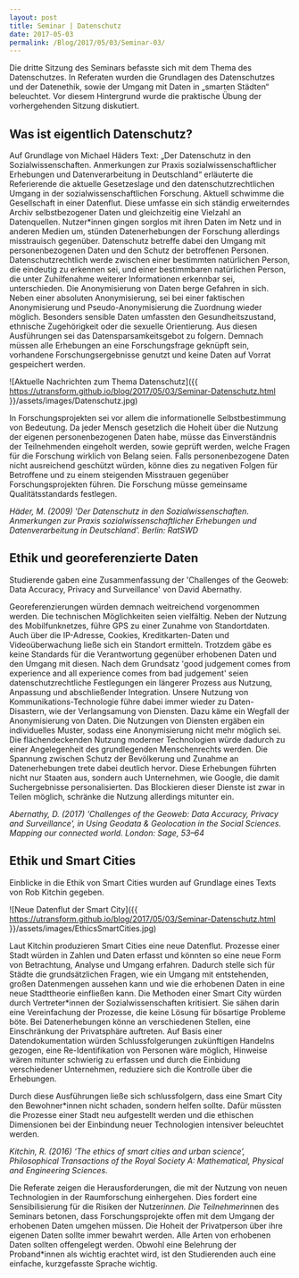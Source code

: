 ```yaml
---
layout: post
title: Seminar | Datenschutz
date: 2017-05-03
permalink: /Blog/2017/05/03/Seminar-03/
---
```


Die dritte Sitzung des Seminars befasste sich mit dem Thema des Datenschutzes. In Referaten wurden die Grundlagen des Datenschutzes und der Datenethik, sowie der Umgang mit Daten in „smarten Städten“ beleuchtet. Vor diesem Hintergrund wurde die praktische Übung der vorhergehenden Sitzung diskutiert.

## Was ist eigentlich Datenschutz?

Auf Grundlage von Michael Häders Text: „Der Datenschutz in den Sozialwissenschaften. Anmerkungen zur Praxis sozialwissenschaftlicher Erhebungen und Datenverarbeitung in Deutschland“ erläuterte die Referierende die aktuelle Gesetzeslage und den datenschutzrechtlichen Umgang in der sozialwissenschaftlichen Forschung. Aktuell schwimme die Gesellschaft in einer Datenflut. Diese umfasse ein sich ständig erweiterndes Archiv selbstbezogener Daten und gleichzeitig eine Vielzahl an Datenquellen. Nutzer*innen gingen sorglos mit ihren Daten im Netz und in anderen Medien um, stünden Datenerhebungen der Forschung allerdings misstrauisch gegenüber. Datenschutz betreffe dabei den Umgang mit personenbezogenen Daten und den Schutz der betroffenen Personen. Datenschutzrechtlich werde zwischen einer bestimmten natürlichen Person, die eindeutig zu erkennen sei, und einer bestimmbaren natürlichen Person, die unter Zuhilfenahme weiterer Informationen erkennbar sei, unterschieden. Die Anonymisierung von Daten berge Gefahren in sich. Neben einer absoluten Anonymisierung, sei bei einer faktischen Anonymisierung und Pseudo-Anonymisierung die Zuordnung wieder möglich. Besonders sensible Daten umfassten den Gesundheitszustand, ethnische Zugehörigkeit oder die sexuelle Orientierung. Aus diesen Ausführungen sei das Datensparsamkeitsgebot zu folgern. Demnach müssen alle Erhebungen an eine Forschungsfrage geknüpft sein, vorhandene Forschungsergebnisse genutzt und keine Daten auf Vorrat gespeichert werden.

![Aktuelle Nachrichten zum Thema Datenschutz]({{ https://utransform.github.io/blog/2017/05/03/Seminar-Datenschutz.html }}/assets/images/Datenschutz.jpg)

In Forschungsprojekten sei vor allem die informationelle Selbstbestimmung von Bedeutung. Da jeder Mensch gesetzlich die Hoheit über die Nutzung der eigenen personenbezogenen Daten habe, müsse das Einverständnis der Teilnehmenden eingeholt werden, sowie geprüft werden, welche Fragen für die Forschung wirklich von Belang seien. Falls personenbezogene Daten nicht ausreichend geschützt würden, könne dies zu negativen Folgen für Betroffene und zu einem steigenden Misstrauen gegenüber Forschungsprojekten führen. Die Forschung müsse gemeinsame Qualitätsstandards festlegen.

*Häder, M. (2009) 'Der Datenschutz in den Sozialwissenschaften. Anmerkungen zur Praxis sozialwissenschaftlicher Erhebungen und Datenverarbeitung in Deutschland'. Berlin: RatSWD*

## Ethik und georeferenzierte Daten
Studierende gaben eine Zusammenfassung der 'Challenges of the Geoweb: Data Accuracy, Privacy and Surveillance' von David Abernathy.

Georeferenzierungen würden demnach weitreichend vorgenommen werden. Die technischen Möglichkeiten seien vielfältig. Neben der Nutzung des Mobilfunknetzes, führe GPS zu einer Zunahme von Standortdaten. Auch über die IP-Adresse, Cookies, Kreditkarten-Daten und Videoüberwachung ließe sich ein Standort ermitteln. Trotzdem gäbe es keine Standards für die Verantwortung gegenüber erhobenen Daten und den Umgang mit diesen. Nach dem Grundsatz 'good judgement comes from experience and all experience comes from bad judgement' seien datenschutzrechtliche Festlegungen ein längerer Prozess aus Nutzung, Anpassung und abschließender Integration. Unsere Nutzung von Kommunikations-Technologie führe dabei immer wieder zu Daten-Disastern, wie der Verlangsamung von Diensten. Dazu käme ein Wegfall der Anonymisierung von Daten. Die Nutzungen von Diensten ergäben ein individuelles Muster, sodass eine Anonymisierung nicht mehr möglich sei.
Die flächendeckenden Nutzung moderner Technologien würde dadurch zu einer Angelegenheit des grundlegenden Menschenrechts werden. Die Spannung zwischen Schutz der Bevölkerung und Zunahme an Datenerhebungen trete dabei deutlich hervor. Diese Erhebungen führten nicht nur Staaten aus, sondern auch Unternehmen, wie Google, die damit Suchergebnisse personalisierten. Das Blockieren dieser Dienste ist zwar in Teilen möglich, schränke die Nutzung allerdings mitunter ein.

*Abernathy, D. (2017) 'Challenges of the Geoweb: Data Accuracy, Privacy and Surveillance', in Using Geodata & Geolocation in the Social Sciences. Mapping our connected world. London: Sage, 53–64*


## Ethik und Smart Cities

Einblicke in die Ethik von Smart Cities wurden auf Grundlage eines Texts von Rob Kitchin gegeben.

![Neue Datenflut der Smart City]({{ https://utransform.github.io/blog/2017/05/03/Seminar-Datenschutz.html }}/assets/images/EthicsSmartCities.jpg)

Laut Kitchin produzieren Smart Cities eine neue Datenflut. Prozesse einer Stadt würden in Zahlen und Daten erfasst und könnten so eine neue Form von Betrachtung, Analyse und Umgang erfahren. Dadurch stelle sich für Städte die grundsätzlichen Fragen, wie ein Umgang mit entstehenden, großen Datenmengen aussehen kann und wie die erhobenen Daten in eine neue Stadttheorie einfließen kann.
Die Methoden einer Smart City würden durch Vertreter*innen der Sozialwissenschaften kritisiert. Sie sähen darin eine Vereinfachung der Prozesse, die keine Lösung für bösartige Probleme böte.
Bei Datenerhebungen könne an verschiedenen Stellen, eine Einschränkung der Privatsphäre auftreten. Auf Basis einer Datendokumentation würden Schlussfolgerungen zukünftigen Handelns gezogen, eine Re-Identifikation von Personen wäre möglich, Hinweise wären mitunter schwierig zu erfassen und durch die Einbidung verschiedener Unternehmen, reduziere sich die Kontrolle über die Erhebungen.

Durch diese Ausführungen ließe sich schlussfolgern, dass eine Smart City den Bewohner*innen nicht schaden, sondern helfen sollte. Dafür müssten die Prozesse einer Stadt neu aufgestellt werden und die ethischen Dimensionen bei der Einbindung neuer Technologien intensiver beleuchtet werden.

*Kitchin, R. (2016) ‘The ethics of smart cities and urban science’, Philosophical Transactions of the Royal Society A: Mathematical, Physical and Engineering Sciences.*

Die Referate zeigen die Herausforderungen, die mit der Nutzung von neuen Technologien in der Raumforschung einhergehen. Dies fordert eine Sensibilisierung für die Risiken der Nutzer*innen. Die Teilnehmer*innen des Seminars betonen, dass Forschungsprojekte offen mit dem Umgang der erhobenen Daten umgehen müssen. Die Hoheit der Privatperson über ihre eigenen Daten sollte immer bewahrt werden. Alle Arten von erhobenen Daten sollten offengelegt werden. Obwohl eine Belehrung der Proband*innen als wichtig erachtet wird, ist den Studierenden auch eine einfache, kurzgefasste Sprache wichtig.
